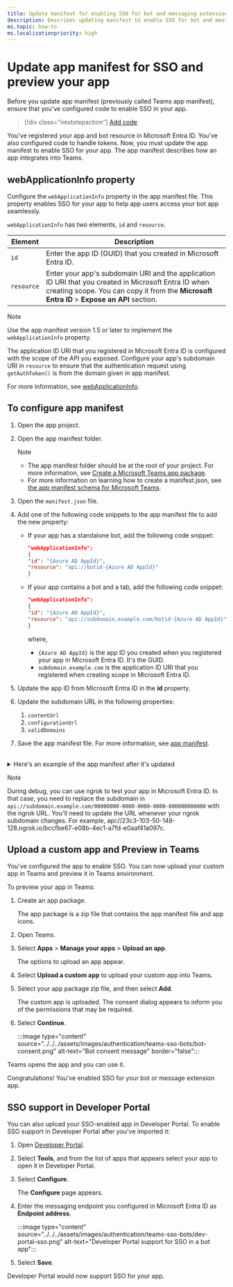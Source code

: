 ```yaml
---
title: Update manifest for enabling SSO for bot and messaging extension
description: Describes updating manifest to enable SSO for bot and message extension.
ms.topic: how-to
ms.localizationpriority: high
---
```

# Update app manifest for SSO and preview your app

Before you update app manifest (previously called Teams app manifest), ensure that you've configured code to enable SSO in your app.

> [!div class="nextstepaction"]
> [Add code](bot-sso-code.md)

You've registered your app and bot resource in Microsoft Entra ID. You've also configured code to handle tokens. Now, you must update the app manifest to enable SSO for your app. The app manifest describes how an app integrates into Teams.

## webApplicationInfo property

Configure the `webApplicationInfo` property in the app manifest file. This property enables SSO for your app to help app users access your bot app seamlessly.

`webApplicationInfo` has two elements, `id` and `resource`.

| Element | Description |
| --- | --- |
| `id` | Enter the app ID (GUID) that you created in Microsoft Entra ID. |
| `resource` | Enter your app's subdomain URI and the application ID URI that you created in Microsoft Entra ID when creating scope. You can copy it from the **Microsoft Entra ID** > **Expose an API** section. |

> [!NOTE]
> Use the app manifest version 1.5 or later to implement the `webApplicationInfo` property.

The application ID URI that you registered in Microsoft Entra ID is configured with the scope of the API you exposed. Configure your app's subdomain URI in `resource` to ensure that the authentication request using `getAuthToken()` is from the domain given in app manifest.

For more information, see [webApplicationInfo](../../../resources/schema/manifest-schema.md#webapplicationinfo).

## To configure app manifest

1. Open the app project.
2. Open the app manifest folder.

    > [!NOTE]
    >
    > - The app manifest folder should be at the root of your project. For more information, see [Create a Microsoft Teams app package](../../../concepts/build-and-test/apps-package.md).
    > - For more information on learning how to create a manifest.json, see [the app manifest schema for Microsoft Teams](../../../resources/schema/manifest-schema.md).

1. Open the `manifest.json` file.
1. Add one of the following code snippets to the app manifest file to add the new property:

    - If your app has a standalone bot, add the following code snippet:

        ```json
        "webApplicationInfo": 
        {
        "id": "{Azure AD AppId}",
        "resource": "api://botid-{Azure AD AppId}"
        }
        ```

    - If your app contains a bot and a tab, add the following code snippet:

        ```json
        "webApplicationInfo": 
        {
        "id": "{Azure AD AppId}",
        "resource": "api://subdomain.example.com/botid-{Azure AD AppId}"
        }
        ```

        where,
        - `{Azure AD AppId}` is the app ID you created when you registered your app in Microsoft Entra ID. It's the GUID.
        - `subdomain.example.com` is the application ID URI that you registered when creating scope in Microsoft Entra ID.

4. Update the app ID from Microsoft Entra ID in the **id** property.
5. Update the subdomain URL in the following properties:
   1. `contentUrl`
   2. `configurationUrl`
   3. `validDomains`
6. Save the app manifest file. For more information, see [app manifest](../../../resources/schema/manifest-schema.md).

<br>
<details>
<summary>Here's an example of the app manifest after it's updated</summary>

```json
{
  "$schema": "https://developer.microsoft.com/json-schemas/teams/v1.7/MicrosoftTeams.schema.json",
  "manifestVersion": "1.7",
  "version": "1.0",
  "id": "00000000-0000-0000-0000-000000000000",
  "packageName": "com.microsoft.teams.samples.auth",
  "developer": {
    "name": "Your Name Here",
    "websiteUrl": "https://www.example.com",
    "privacyUrl": "https://www.example.com/PrivacyStatement",
    "termsOfUseUrl": "https://www.example.com/TermsOfUse"
  },
  "name": {
    "short": "Teams AuthBot"
  },
  "description": {
    "short": "Authentication sample for Microsoft Teams",
    "full": "Authentication sample for Microsoft Teams"
  },
  "icons": {
    "outline": "outline.png",
    "color": "color.png"
  },
  "accentColor": "#F3F4F6",
  "configurableTabs": [

  ],
  "staticTabs": [
    {
      "contentUrl": "https://<<BASE_URI_DOMAIN>>/tab/simple",
      "entityId": "simpleAuth",
      "name": "Simple Auth",
      "scopes": [
        "personal"
      ]
    },
    {
      "contentUrl": "https://<<BASE_URI_DOMAIN>>/tab/silent?loginHint={loginHint}&userObjectId={userObjectId}&tenantId={tid}",
      "entityId": "silentAuth",
      "name": "Silent Auth",
      "scopes": [
        "personal"
      ]
    },
    {
      "contentUrl": "https://<<BASE_URI_DOMAIN>>/tab/sso",
      "entityId": "ssoAuth",
      "name": "SSO Auth",
      "scopes": [
        "personal"
      ]
    }
  ],
  "bots": [
    {
      "botId": "<<REGISTERED_BOT_ID>>",
      "scopes": [
        "personal"
      ]
    }
  ],
  "permissions": [
    "messageTeamMembers",
    "identity"
  ],
  "validDomains": [
    "<<BASE_URI_DOMAIN>>",
    "token.botframework.com"
  ],
  "webApplicationInfo": {
      "id": "<<REGISTERED_BOT_ID>>",
      "resource": "api://<<BASE_URI_DOMAIN>>/<<REGISTERED_BOT_ID>>"
  }
}
```

</details>

> [!NOTE]
> During debug, you can use ngrok to test your app in Microsoft Entra ID. In that case, you need to replace the subdomain in `api://subdomain.example.com/00000000-0000-0000-0000-000000000000` with the ngrok URL. You'll need to update the URL whenever your ngrok subdomain changes. For example, api://23c3-103-50-148-128.ngrok.io/bccfbe67-e08b-4ec1-a7fd-e0aaf41a097c.

## Upload a custom app and Preview in Teams

You've configured the app to enable SSO. You can now upload your custom app in Teams and preview it in Teams environment.

To preview your app in Teams:

1. Create an app package.

   The app package is a zip file that contains the app manifest file and app icons.

1. Open Teams.

1. Select **Apps** > **Manage your apps** > **Upload an app**.

    The options to upload an app appear.

1. Select **Upload a custom app** to upload your custom app into Teams.

1. Select your app package zip file, and then select **Add**.

    The custom app is uploaded. The consent dialog appears to inform you of the permissions that may be required.

1. Select **Continue**.

    :::image type="content" source="../../../assets/images/authentication/teams-sso-bots/bot-consent.png" alt-text="Bot consent message" border="false":::

  Teams opens the app and you can use it.

  Congratulations! You've enabled SSO for your bot or message extension app.

## SSO support in Developer Portal

You can also upload your SSO-enabled app in Developer Portal. To enable SSO support in Developer Portal after you've imported it:

1. Open [Developer Portal](https://dev.teams.microsoft.com/home).
1. Select **Tools**, and from the list of apps that appears select your app to open it in Developer Portal.
1. Select **Configure**.

    The **Configure** page appears.

1. Enter the messaging endpoint you configured in Microsoft Entra ID as **Endpoint address**.

    :::image type="content" source="../../../assets/images/authentication/teams-sso-bots/dev-portal-sso.png" alt-text="Developer Portal support for SSO in a bot app":::

1. Select **Save**.

Developer Portal would now support SSO for your app.
